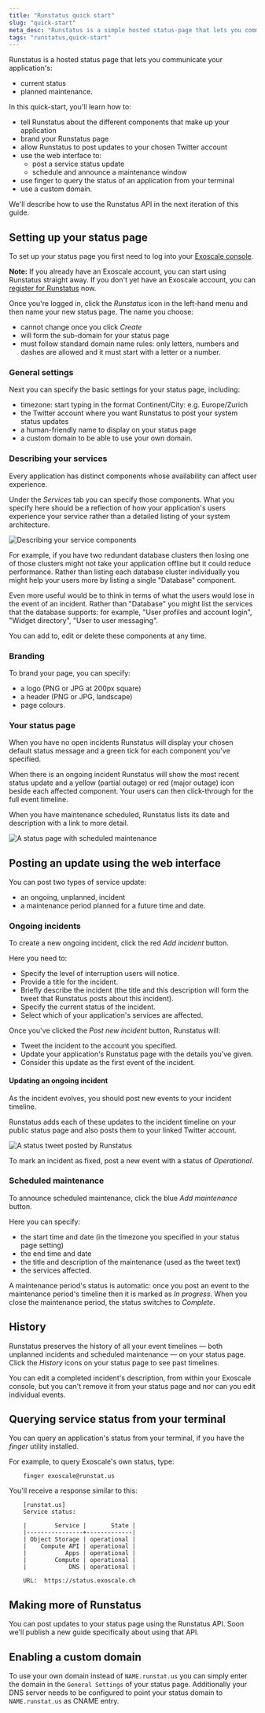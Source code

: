 ```yaml
---
title: "Runstatus quick start"
slug: "quick-start"
meta_desc: "Runstatus is a simple hosted status-page that lets you communicate your application's status without needing to run your own status page. This documentation will guide you to quickly set it up and start using it."
tags: "runstatus,quick-start"
---
```


Runstatus is a hosted status page that lets you communicate your application's:

 * current status
 * planned maintenance.
 
In this quick-start, you'll learn how to:

 * tell Runstatus about the different components that make up your application
 * brand your Runstatus page
 * allow Runstatus to post updates to your chosen Twitter account
 * use the web interface to:
	* post a service status update
	* schedule and announce a maintenance window
 * use finger to query the status of an application from your terminal
 * use a custom domain.

We'll describe how to use the Runstatus API in the next iteration of this guide.

## Setting up your status page

To set up your status page you first need to log into your [Exoscale console](https://portal.exoscale.ch/). 

**Note:** If you already have an Exoscale account, you can start using Runstatus straight away. If you don't yet have an Exoscale account, you can [register for Runstatus](https://runstatus.com/) now. 

Once you're logged in, click the *Runstatus* icon in the left-hand menu and then name your new status page. The name you choose:

 * cannot change once you click *Create*
 * will form the sub-domain for your status page
 * must follow standard domain name rules: only letters, numbers and dashes are allowed and it must start with a letter or a number.
	
### General settings

Next you can specify the basic settings for your status page, including:

 * timezone: start typing in the format Continent/City: e.g. Europe/Zurich
 * the Twitter account where you want Runstatus to post your system status updates
 * a human-friendly name to display on your status page
 * a custom domain to be able to use your own domain.
 
### Describing your services

Every application has distinct components whose availability can affect user experience.

Under the *Services* tab you can specify those components. What you specify here should be a reflection of how your application's users experience your service rather than a detailed listing of your system architecture.

![Describing your service components](../img/runstatus/runstatus-add-services.png)

For example, if you have two redundant database clusters then losing one of those clusters might not take your application offline but it could reduce performance. Rather than listing each database cluster individually you might help your users more by listing a single "Database" component.

Even more useful would be to think in terms of what the users would lose in the event of an incident. Rather than "Database" you might list the services that the database supports: for example, "User profiles and account login", "Widget directory", "User to user messaging".

You can add to, edit or delete these components at any time.

### Branding

To brand your page, you can specify:

 * a logo (PNG or JPG at 200px square)
 * a header (PNG or JPG, landscape)
 * page colours.
 
### Your status page

When you have no open incidents Runstatus will display your chosen default status message and a green tick for each component you've specified.

When there is an ongoing incident Runstatus will show the most recent status update and a yellow (partial outage) or red (major outage) icon beside each affected component. Your users can then click-through for the full event timeline.

When you have maintenance scheduled, Runstatus lists its date and description with a link to more detail.

![A status page with scheduled maintenance](../img/runstatus/runstatus-status-page.png)
 
## Posting an update using the web interface

You can post two types of service update:

 * an ongoing, unplanned, incident
 * a maintenance period planned for a future time and date.
 
### Ongoing incidents

To create a new ongoing incident, click the red *Add incident* button.

Here you need to:

 * Specify the level of interruption users will notice.
 * Provide a title for the incident.
 * Briefly describe the incident (the title and this description will form the tweet that Runstatus posts about this incident).
 * Specify the current status of the incident.
 * Select which of your application's services are affected.
 
Once you've clicked the *Post new incident* button, Runstatus will:

 * Tweet the incident to the account you specified.
 * Update your application's Runstatus page with the details you've given.
 * Consider this update as the first event of the incident.
 
#### Updating an ongoing incident

As the incident evolves, you should post new events to your incident timeline.

Runstatus adds each of these updates to the incident timeline on your public status page and also posts them to your linked Twitter account.

![A status tweet posted by Runstatus](../img/runstatus/runstatus-posting-to-twitter.png)

To mark an incident as fixed, post a new event with a status of *Operational*.

### Scheduled maintenance

To announce scheduled maintenance, click the blue *Add maintenance* button.

Here you can specify:

 * the start time and date (in the timezone you specified in your status page setting)
 * the end time and date
 * the title and description of the maintenance (used as the tweet text)
 * the services affected.

A maintenance period's status is automatic: once you post an event to the maintenance period's timeline then it is marked as *In progress*. When you close the maintenance period, the status switches to *Complete*.

## History

Runstatus preserves the history of all your event timelines &mdash; both unplanned incidents and scheduled maintenance &mdash; on your status page. Click the *History* icons on your status page to see past timelines.

You can edit a completed incident's description, from within your Exoscale console, but you can't remove it from your status page and nor can you edit individual events.

## Querying service status from your terminal

You can query an application's status from your terminal, if you have the *finger* utility installed.

For example, to query Exoscale's own status, type:

		finger exoscale@runstat.us
		
You'll receive a response similar to this:

		[runstat.us]
		Service status:

		|        Service |       State |
		|----------------+-------------|
		| Object Storage | operational |
		|    Compute API | operational |
		|           Apps | operational |
		|        Compute | operational |
		|            DNS | operational |

		URL:  https://status.exoscale.ch

## Making more of Runstatus

You can post updates to your status page using the Runstatus API. Soon we'll
publish a new guide specifically about using that API.

## Enabling a custom domain

To use your own domain instead of `NAME.runstat.us` you can simply enter the
domain in the `General Settings` of your status page. Additionally your DNS
server needs to be configured to point your status domain to `NAME.runstat.us`
as CNAME entry.
